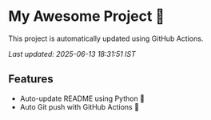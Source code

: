 # My Awesome Project 🚀

This project is automatically updated using GitHub Actions.

_Last updated: 2025-06-13 18:31:51 IST_

## Features
- Auto-update README using Python 🐍
- Auto Git push with GitHub Actions 🤖
